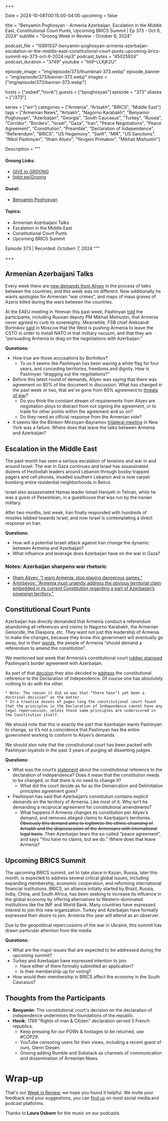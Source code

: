 +++

Date = 2024-10-08T00:15:00-04:00
upcoming = false

title = "Benyamin Poghosyan - Armenia Azerbaijan, Escalation in the Middle East, Constitutional Court Punts, Upcoming BRICS Summit  | Ep 373 - Oct 6, 2024"
subtitle = "Groong Week in Review - October 6, 2024"

podcast_file = "15891537-benyamin-poghosyan-armenia-azerbaijan-escalation-in-the-middle-east-constitutional-court-punts-upcoming-brics-summit-ep-373-oct-6-2024.mp3"
podcast_bytes = "45025924"
podcast_duration = "3749"
youtube = "hhP-LLKjK2U"

episode_image = "img/episode/373/thumbnail-373.webp"
episode_banner = "img/episode/373/banner-373.webp"
images = ["img/episode/373/banner-373.webp"]

hosts = ["asbed","hovik"]
guests = ["bpoghosyan"]
episode = "373"
aliases = ["/373"]

series = ["wir"]
categories = ["Armenia", "Artsakh", "BRICS", "Middle East"]
tags = ["Armenian News", "Artsakh", "Nagorno Karabakh", "Benyamin Poghosyan", "Azerbaijan", "Georgia", "South Caucasus", "Turkey", "Russia", "Corridor", "Borders", "Israel", "Gaza", "Iran", "Peace Negotiations", "Peace Agreement", "Constitution", "Preamble", "Declaration of Independence", "Referendum", "BRICS", "US Hegemony", "Swift", "MIR", "US Sanctions", "Nikol Pashinyan", "Ilham Aliyev", "Yevgeni Primakov", "Mikhail Mishustin"]

Description = """

#### Groong Links:
* [GIVE to GROONG](https://podcasts.groong.org/donate)
* [linktr.ee/Groong](https://linktr.ee/groong)

#### Guest:
* [Benyamin Poghosyan](/guest/bpoghosyan)

#### Topics:
* Armenian Azerbaijani Talks
* Escalation in the Middle East
* Constitutional Court Punts
* Upcoming BRICS Summit

Episode 373 | Recorded: Octoberr 7, 2024
"""

+++

## Armenian Azerbaijani Talks

Every week there are [new demands from Aliyev](https://www.azatutyun.am/a/33145289.html) in the process of talks between the countries, and this week was no different. Now additionally he wants apologies for Armenian “war crimes”, and maps of mass graves of Azeris killed during the wars between the countries.

At the EAEU meeting in Yerevan this past week, Pashinyan [told](https://www.azatutyun.am/a/33142259.html) the participants, including Russian deputy PM Mikhail Mishustin, that Armenia never agreed to curb its sovereignty. Meanwhile, FSB chief Aleksandr Bortnikov [said](https://www.azatutyun.am/a/33146457.html) in Moscow that the West is pushing Armenia to leave the CSTO in order to install NATO in that military vacuum, and that they are “persuading Armenia to drag on the negotiations with Azerbaijan.”

**Questions:**
* How true are those accusations by Bortnikov?
    * To us it seems like Pashinyan has been waving a white flag for four years, and conceding territories, freedoms and dignity. How is Pashinyan “dragging out the negotiations?”
* Before this latest round of demands, Aliyev was saying that there was agreement on 80% of the document in discussion. What has changed in the past week or two, that we’ve gone from 80% agreement to [threats of war](https://www.azatutyun.am/a/33146655.html)?
    * Do you think the constant stream of requirements from Aliyev are negotiation ploys to distract from not signing the agreement, or to trade for other points within the agreement and so on?
    * Do they need an official response from the Armenian side?
* It seems like the Blinken-Mirzoyan-Bayramov [trilateral meeting](https://www.azatutyun.am/a/33136598.html) in New York was a failure. Where does that leave the talks between Armenia and Azerbaijan?


## Escalation in the Middle East

The past month has seen a serious escalation of tensions and war in and around Israel. The war in Gaza continues and Israel has assassinated dozens of Hezbollah leaders around Lebanon through booby-trapped pagers and cell phones, invaded southern Lebanon and is now carpet bombing entire residential neighborhoods in Beirut.

Israel also assassinated Hamas leader Ismail Haniyeh in Tehran, while he was a guest of Pezeshkian, in a guesthouse that was run by the Iranian military.

After two months, last week, Iran finally responded with hundreds of missiles lobbed towards Israel, and now Israel is contemplating a direct response on Iran.

**Questions:**
* How will a potential Israeli attack against Iran change the dynamic between Armenia and Azerbaijan?
* What influence and leverage does Azerbaijan have on the war in Gaza?


### Notes: Azerbaijan sharpens war rhetoric
* [Ilham Aliyev: “I warn Armenia: stop playing dangerous games.”](https://aze.media/ilham-aliyev-i-warn-armenia-stop-playing-dangerous-games/)
* [Amirbeyov: “Armenia must urgently address the obvious territorial claim embedded in its current Constitution regarding a part of Azerbaijan’s sovereign territory,”](https://aze.media/ilham-aliyev-i-warn-armenia-stop-playing-dangerous-games/)


## Constitutional Court Punts

Azerbaijan has directly demanded that Armenia conduct a referendum abandoning all references and claims to Nagorno Karabakh, the Armenian Genocide, the Diaspora, etc. They want not just this leadership of Armenia to make the changes, because they know this government will eventually go away, but in their [words](https://mediamax.am/en/news/politics/55859/), the people of Armenia “should demand a referendum to amend the constitution”.

We mentioned last week that Armenia’s constitutional court [rubber stamped](https://www.azatutyun.am/a/33136446.html) Pashinyan’s border agreement with Azerbaijan.

As part of that [decision](https://concourt.am/decision/decisions/66f6b9067b29c_sdv-1749.pdf) they also decided to [address](https://www.azatutyun.am/a/33142396.html) the constitutional reference to the Declaration of Independence. Of course one has absolutely nothing to do with the other.

    * Note: The reason it did so was that “there hasn’t yet been a doctrinal decision” on the matter.
    * In a treatise dozens of pages long the constitutional court found that the principles in the Declaration of Independence cannot have any legal repercussion, unless those same principles are underscored in the Constitution itself.

We should note that this is exactly the part that Azerbaijan wants Pashinyan to change, so it’s not a coincidence that Pashinyan has the entire government working to conform to Aliyev’s demands.

We should also note that the constitutional court has been packed with Pashinyan loyalists in the past 3 years of purging all dissenting judges.

**Questions:**
* What was the court’s [statement](https://concourt.am/decision/decisions/66f6b9067b29c_sdv-1749.pdf) about the constitutional reference to the declaration of independence? Does it mean that the constitution needs to be changed, or that there is no need to change it?
    * What did the court decide as far as the Demarcation and Delimitation principles agreement goes?
* Pashinyan has said that Azerbaijan’s constitution contains explicit demands on the territory of Armenia. Like most of it. Why isn’t he demanding a reciprocal agreement for constitutional amendments?
    * What happens if Armenia changes its constitution per Aliyev’s demand, and removes alleged claims to Azerbaijan’s territories. ~~Obviously this demand aims to legitimize the ethnic cleansing of Artsakh and the dispossession of the Armenians with international legal basis.~~ Then Azerbaijan tears the so-called “peace agreement”, and says “You have no claims, but we do.” Where does that leave Armenia?


## Upcoming BRICS Summit

The upcoming BRICS summit, set to take place in Kazan, Russia, later this month, is expected to address several critical global issues, including expanding membership, economic cooperation, and reforming international financial institutions. BRICS, an alliance initially started by Brazil, Russia, India, China, and South Africa, has been seeking to increase its influence in the global economy by offering alternatives to Western-dominated institutions like the IMF and World Bank. Many countries have expressed interest to join this new organization. Turkey and Azerbaijan have formally expressed their desire to join. Armenia this year will attend as an observer.

Due to the geopolitical repercussions of the war in Ukraine, this summit has drawn particular attention from the media.

**Questions:**
* What are the major issues that are expected to be addressed during the upcoming summit?
* Turkey and Azerbaijan have expressed intention to join. 
    * Have either of them formally submitted an application?
    * Is their membership up for voting?
* How would their membership in BRICS affect the economy in the South Caucasus?


## Thoughts from the Participants
* **Benyamin**: The constitutional court's decision on the declaration of independence undermines the foundations of the republic.
* **Hovik**: 1789 "Rights of man & Citizen" declaration served 5 French republics.
    * Keep pressing for our POWs & hostages to be returned, use #COP29.
    * YouTube censoring users for their views, including a recent guest of ours, Glenn Diesen.
    * Groong adding Rumble and Substack as channels of communication and dissemination of Armenian News.


# Wrap-up

That's our [Week in Review](https://podcasts.groong.org/), we hope you found it helpful. We invite your feedback and your suggestions, you can [find us](https://linktr.ee/groong) on most social media and podcast platforms.

Thanks to __Laura Osborn__ for the music on our podcasts.
